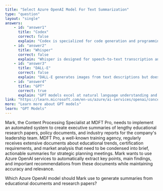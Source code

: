 ```yaml
---
title: "Select Azure OpenAI Model For Text Summarization"
type: "question"
layout: "single"
answers:
    - id: "answer1"
      title: "Codex"
      correct: false
      explain: "Codex is specialized for code generation and programming tasks, not text analysis and summarization of written documents."
    - id: "answer2"
      title: "Whisper"
      correct: false
      explain: "Whisper is designed for speech-to-text transcription and audio processing, not text summarization of written documents."
    - id: "answer3"
      title: "DALL-E"
      correct: false
      explain: "DALL-E generates images from text descriptions but doesn't analyze or summarize existing text content from documents."
    - id: "answer4"
      title: "GPT"
      correct: true
      explain: "GPT models excel at natural language understanding and generation tasks, including reading documents and creating concise summaries of their content."
link: "https://learn.microsoft.com/en-us/azure/ai-services/openai/concepts/models#gpt-4-and-gpt-4-turbo-models"
more: "Learn more about GPT models"
learn: "GPT Models"
---
```


Mark, the Content Processing Specialist at MDFT Pro, needs to implement an automated system to create executive summaries of lengthy educational research papers, policy documents, and industry reports for the company's leadership team. MDFT Pro, a well-known training agency, regularly receives extensive documents about educational trends, certification requirements, and market analysis that need to be condensed into brief, actionable summaries for strategic planning meetings. Mark wants to use Azure OpenAI services to automatically extract key points, main findings, and important recommendations from these documents while maintaining accuracy and relevance.

Which Azure OpenAI model should Mark use to generate summaries from educational documents and research papers?

